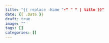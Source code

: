 ```yaml
---
title: "{{ replace .Name "-" " " | title }}"
date: {{ .Date }}
draft: true
image: ""
tags: []
categories: []
---
```

